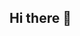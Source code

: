 ## Hi there 👋

<!--
**Francisco A./PlasmaSegatron** is a ✨ _special_ ✨ repository because its `README.md` (this file) appears on your GitHub profile.

Here are some ideas to get you started:

- 🔭 I’m currently working on homerwork
- 🌱 I’m currently learning about coding
- 👯 I’m looking to collaborate on sports
- 🤔 I’m looking for help with coding
- 💬 Ask me about anything
- 📫 How to reach me: avalosfrancisco@gmail.com
- 😄 Pronouns: He/Him
- ⚡ Fun fact: I love drawing
-->
